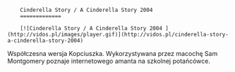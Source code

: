 
        Cinderella Story / A Cinderella Story 2004 
        =============
        
        [![Cinderella Story / A Cinderella Story 2004 ](http://vidos.pl/images/player.gif)](http://vidos.pl/cinderella-story-a-cinderella-story-2004)
        
        
 Współczesna wersja Kopciuszka. Wykorzystywana przez macochę Sam Montgomery poznaje internetowego amanta na szkolnej potańcówce.
    